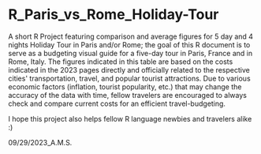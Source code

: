 # R_Paris_vs_Rome_Holiday-Tour
A short R Project featuring comparison and average figures for 5 day and 4 nights Holiday Tour in Paris and/or Rome;
the goal of this R document is to serve as a budgeting visual guide for a five-day tour in Paris, France and in Rome, Italy. 
The figures indicated in this table are based on the costs indicated in the 2023 pages directly and officially related to the 
respective cities' transportation, travel, and popular tourist attractions. Due to various economic factors (inflation, tourist 
popularity, etc.) that may change the accuracy of the data with time, fellow travelers are encouraged to always check and compare 
current costs for an efficient travel-budgeting.

I hope this project also helps fellow R language newbies and travelers alike :)

09/29/2023_A.M.S.
